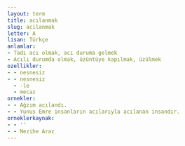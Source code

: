 ```yaml
---
layout: term
title: acılanmak
slug: acilanmak
letter: A
lisan: Türkçe
anlamlar:
- Tadı acı olmak, acı duruma gelmek
- Acılı durumda olmak, üzüntüye kapılmak, üzülmek
ozellikler:
- - nesnesiz
- - nesnesiz
  - -le
  - mecaz
ornekler:
- - Ağzım acılandı.
- - Yunus Emre insanların acılarıyla acılanan insandır.
orneklerkaynak:
- - ''
- - Nezihe Araz
---
```

